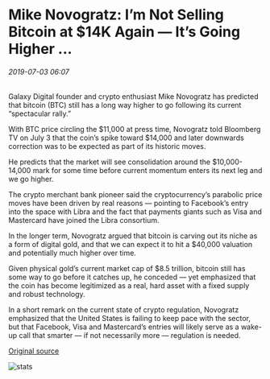 # Mike Novogratz: I’m Not Selling Bitcoin at $14K Again — It’s Going Higher ...

###### 2019-07-03 06:07

Galaxy Digital founder and crypto enthusiast Mike Novogratz has predicted that bitcoin (BTC) still has a long way higher to go following its current “spectacular rally.”

With BTC price circling the $11,000 at press time, Novogratz told Bloomberg TV on July 3 that the coin’s spike toward $14,000 and later downwards correction was to be expected as part of its historic moves.

He predicts that the market will see consolidation around the $10,000- 14,000 mark for some time before current momentum enters its next leg and we go higher.

The crypto merchant bank pioneer said the cryptocurrency’s parabolic price moves have been driven by real reasons — pointing to Facebook’s entry into the space with Libra and the fact that payments giants such as Visa and Mastercard have joined the Libra consortium.

In the longer term, Novogratz argued that bitcoin is carving out its niche as a form of digital gold, and that we can expect it to hit a $40,000 valuation and potentially much higher over time.

Given physical gold’s current market cap of $8.5 trillion, bitcoin still has some way to go before it catches up, he conceded — yet emphasized that the coin has become legitimized as a real, hard asset with a fixed supply and robust technology.

In a short remark on the current state of crypto regulation, Novogratz emphasized that the United States is failing to keep pace with the sector, but that Facebook, Visa and Mastercard’s entries will likely serve as a wake-up call that smarter — if not necessarily more — regulation is needed.

[Original source](https://cointelegraph.com/news/mike-novogratz-im-not-selling-bitcoin-at-14k-again-its-going-higher)

![stats](https://c.statcounter.com/11760860/0/a89fa40b/1/ "stats")